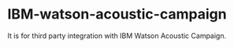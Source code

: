 # IBM-watson-acoustic-campaign
It is for third party integration with IBM Watson Acoustic Campaign.
